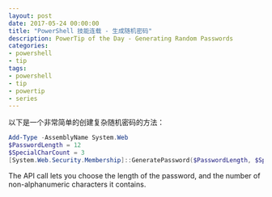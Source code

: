 ```yaml
---
layout: post
date: 2017-05-24 00:00:00
title: "PowerShell 技能连载 - 生成随机密码"
description: PowerTip of the Day - Generating Random Passwords
categories:
- powershell
- tip
tags:
- powershell
- tip
- powertip
- series
---
```

以下是一个非常简单的创建复杂随机密码的方法：

```powershell
Add-Type -AssemblyName System.Web
$PasswordLength = 12
$SpecialCharCount = 3
[System.Web.Security.Membership]::GeneratePassword($PasswordLength, $SpecialCharCount)
```

The API call lets you choose the length of the password, and the number of non-alphanumeric characters it contains.

<!--本文国际来源：[Generating Random Passwords](http://community.idera.com/powershell/powertips/b/tips/posts/generating-random-password)-->
